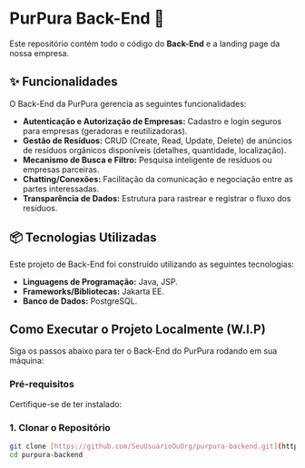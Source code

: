 # PurPura Back-End 💜
Este repositório contém todo o código do **Back-End** e a landing page da nossa empresa.

## ✨ Funcionalidades

O Back-End da PurPura gerencia as seguintes funcionalidades:

* **Autenticação e Autorização de Empresas:** Cadastro e login seguros para empresas (geradoras e reutilizadoras).
* **Gestão de Resíduos:** CRUD (Create, Read, Update, Delete) de anúncios de resíduos orgânicos disponíveis (detalhes, quantidade, localização).
* **Mecanismo de Busca e Filtro:** Pesquisa inteligente de resíduos ou empresas parceiras.
* **Chatting/Conexões:** Facilitação da comunicação e negociação entre as partes interessadas.
* **Transparência de Dados:** Estrutura para rastrear e registrar o fluxo dos resíduos.

## 📦 Tecnologias Utilizadas

Este projeto de Back-End foi construído utilizando as seguintes tecnologias:

* **Linguagens de Programação:** Java, JSP.
* **Frameworks/Bibliotecas:** Jakarta EE.
* **Banco de Dados:** PostgreSQL.

## Como Executar o Projeto Localmente (W.I.P)
Siga os passos abaixo para ter o Back-End do PurPura rodando em sua máquina:
### Pré-requisitos
Certifique-se de ter instalado:
### 1. Clonar o Repositório
```bash
git clone [https://github.com/SeuUsuarioOuOrg/purpura-backend.git](https://github.com/SeuUsuarioOuOrg/purpura-backend.git)
cd purpura-backend
